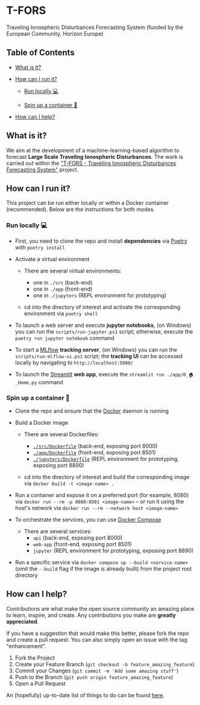 # T-FORS
Traveling Ionospheric Disturbances Forecasting System (funded by the European Community, Horizon Europe)

## Table of Contents

- [What is it?](#what-is-it)

- [How can I run it?](#how-can-i-run-it)

    - [Run locally 💻](#run-locally-)

    - [Spin up a container 🐋](#spin-up-a-container-)

- [How can I help?](#how-can-i-help)

## What is it?
We aim at the development of a machine-learning-based algorithm to forecast **Large Scale Traveling Ionospheric Disturbances**. The work is carried out within the ["T-FORS - Traveling Ionospheric Disturbances Forecasting System"](https://cordis.europa.eu/project/id/101081835) project.

## How can I run it?

This project can be run either locally or within a Docker container (recommended).
Below are the instructions for both modes.

### Run locally 💻

- First, you need to clone the repo and install **dependencies** via [Poetry](https://python-poetry.org/docs/) with `poetry install`

- Activate a virtual environment

    - There are several virtual environments:
        - one in `./src` (back-end)
        - one in `./app` (front-end)
        - one in `./jupyters` (REPL environment for prototyping)

    - cd into the directory of interest and activate the corresponding environment via `poetry shell`

- To launch a web server and execute **jupyter notebooks**, (on Windows) you can run the `scripts/run-jupyter.ps1` script; otherwise, execute the `poetry run jupyter notebook` command

- To start a [MLflow](https://mlflow.org/) **tracking server**, (on Windows) you can run the `scripts/run-mlflow-ui.ps1` script; the **tracking UI** can be accessed locally by navigating to `http://localhost:5000/`

- To launch the [Streamlit](https://streamlit.io/) **web app**, execute the `streamlit run ./app/0_🏠_Home.py` command

### Spin up a container 🐋

- Clone the repo and ensure that the [Docker](https://docs.docker.com/) daemon is running

- Build a Docker image

    - There are several Dockerfiles:
        - [`./src/Dockerfile`](./src/Dockerfile) (back-end, exposing port 8000)
        - [`./app/Dockerfile`](./app/Dockerfile) (front-end, exposing port 8501)
        - [`./jupyters/Dockerfile`](./jupyters/Dockerfile) (REPL environment for prototyping, exposing port 8890)

    - cd into the directory of interest and build the corresponding image via `docker build -t <image-name> .`

- Run a container and expose it on a preferred port (for example, 8080) via `docker run --rm -p 8080:8501 <image-name>` – or run it using the host's network via `docker run --rm --network host <image-name>`

- To orchestrate the services, you can use [Docker Compose](https://docs.docker.com/compose/)

    - There are several services:
        - `api` (back-end, exposing port 8000)
        - `web-app` (front-end, exposing port 8501)
        - `jupyter` (REPL environment for prototyping, exposing port 8890)

- Run a specific service via `docker compose up --build <service-name>` (omit the `--build` flag if the image is already built) from the project root directory

## How can I help?

Contributions are what make the open source community an amazing place to learn, inspire, and create. Any contributions you make are **greatly appreciated**.

If you have a suggestion that would make this better, please fork the repo and create a pull request. You can also simply open an issue with the tag "enhancement".

1. Fork the Project
2. Create your Feature Branch (`git checkout -b feature_amazing_feature`)
3. Commit your Changes (`git commit -m 'Add some amazing stuff'`)
4. Push to the Branch (`git push origin feature_amazing_feature`)
5. Open a Pull Request

An (hopefully) up-to-date list of things to do can be found [here](https://github.com/viventriglia/t-fors/blob/develop/todo.md?plain=1).